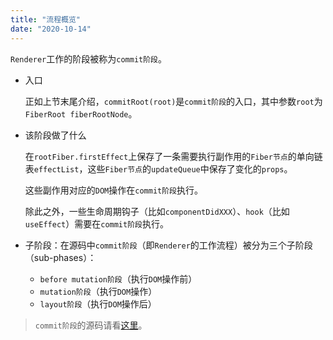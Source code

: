 ```yaml
---
title: "流程概览"
date: "2020-10-14"
---
```


`Renderer`工作的阶段被称为`commit阶段`。

- 入口

  正如上节末尾介绍，`commitRoot(root)`是`commit阶段`的入口，其中参数`root`为`FiberRoot fiberRootNode`。
- 该阶段做了什么

  在`rootFiber.firstEffect`上保存了一条需要执行副作用的`Fiber节点`的单向链表`effectList`，这些`Fiber节点`的`updateQueue`中保存了变化的`props`。

  这些副作用对应的`DOM`操作在`commit阶段`执行。

  除此之外，一些生命周期钩子（比如`componentDidXXX`）、`hook`（比如`useEffect`）需要在`commit阶段`执行。

- 子阶段：在源码中`commit阶段`（即`Renderer`的工作流程）被分为三个子阶段（sub-phases）：

  - `before mutation阶段`（执行`DOM`操作前）
  - `mutation阶段`（执行`DOM`操作）
  - `layout阶段`（执行`DOM`操作后）

> `commit阶段`的源码请看[这里](https://github.com/facebook/react/blob/v16.13.1/packages/react-reconciler/src/ReactFiberWorkLoop.js#L1720)。
